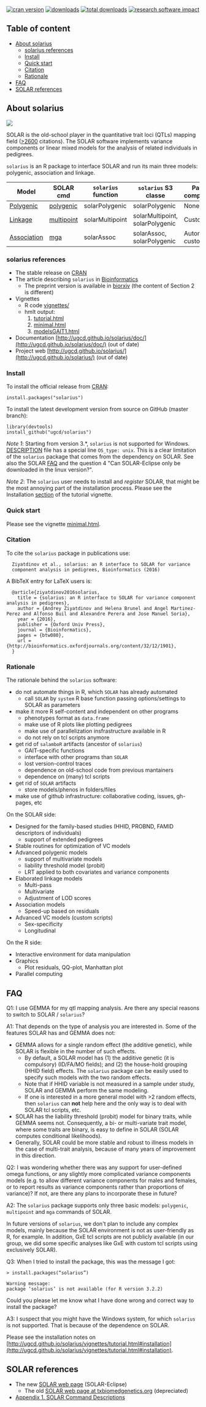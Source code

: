 [![cran version](http://www.r-pkg.org/badges/version/solarius)](https://cran.r-project.org/web/packages/solarius)
[![downloads](http://cranlogs.r-pkg.org/badges/solarius)](http://cranlogs.r-pkg.org/badges/solarius)
[![total downloads](http://cranlogs.r-pkg.org/badges/grand-total/solarius)](http://cranlogs.r-pkg.org/badges/grand-total/solarius)
[![research software impact](http://depsy.org/api/package/cran/solarius/badge.svg)](http://depsy.org/package/r/solarius)

## Table of content

* [About solarius](#about-solarius)
  * [solarius references](#solarius-references)
  * [Install](#install)
  * [Quick start](#quick-start)
  * [Citation](#citation)
  * [Rationale](#rationale)
* [FAQ](faq)
* [SOLAR references](#solar-references)

## About solarius

![](docs/figures/solarius-models.png)

SOLAR is the old-school player in the quantitative trait loci (QTLs) mapping field ([>2600](https://scholar.google.es/citations?view_op=view_citation&hl=en&user=AjEIQ3MAAAAJ&citation_for_view=AjEIQ3MAAAAJ:u5HHmVD_uO8C) citations).
The SOLAR software implements variance components or linear mixed models
for the analysis of related individuals in pedigrees.

`solarius` is an R package to interface SOLAR and run its main three models: polygenic, association and linkage.

| Model |	SOLAR cmd |	`solarius` function |	`solarius` S3 classe | Parallel computation |
|-------|---------------|---------------------|-----------------------|----------------------|
| [Polygenic](http://ugcd.github.io/solarius/vignettes/tutorial.html#polygenic-model-in-solar) | [polygenic](http://helix.nih.gov/Documentation/solar-6.6.2-doc/91.appendix_1_text.html#polygenic) | solarPolygenic | solarPolygenic | None |
| [Linkage](http://ugcd.github.io/solarius/vignettes/tutorial.html#linkage-model-in-solar) | [multipoint](http://helix.nih.gov/Documentation/solar-6.6.2-doc/91.appendix_1_text.html#multipoint) | solarMultipoint | solarMultipoint, solarPolygenic | Custom  |
| [Association](http://ugcd.github.io/solarius/vignettes/tutorial.html#association-model-in-solar) | [mga](http://helix.nih.gov/Documentation/solar-6.6.2-doc/91.appendix_1_text.html#mga) | solarAssoc |	solarAssoc, solarPolygenic | Automatic or custom |

### solarius references

* The stable release on [CRAN](https://cran.r-project.org/package=solarius)
* The article describing `solarius` in [Bioinformatics](http://bioinformatics.oxfordjournals.org/content/32/12/1901)
    * The preprint version is available in [biorxiv](http://biorxiv.org/content/early/2015/12/25/035378) (the content of Section 2 is different)
* Vignettes 
  * R code [vignettes/](vignettes/)
  * hmlt output:
     1. [tutorial.html](http://ugcd.github.io/solarius/vignettes/tutorial.html)
     2. [minimal.html](http://ugcd.github.io/solarius/vignettes/minimal.html)
     3. [modelsGAIT1.html](http://ugcd.github.io/solarius/vignettes/modelsGAIT1.html)
* Documentation [http://ugcd.github.io/solarius/doc/](http://ugcd.github.io/solarius/doc/) (out of date)
* Project web [http://ugcd.github.io/solarius/](http://ugcd.github.io/solarius/) (out of date)

### Install

To install the official release from [CRAN](https://cran.r-project.org/package=solarius):

```
install.packages("solarius")
```

To install the latest development version from source on GitHub (master branch): 

```
library(devtools)
install_github("ugcd/solarius")
```

_Note 1_: Starting from version 3.*, `solarius` is not supported for Windows. 
[DESCRIPTION](https://github.com/ugcd/solarius/blob/master/DESCRIPTION) file has a special line `OS_type: unix`.
This is a clear limitation of the `solarius` package that comes from the dependency on SOLAR.
See also the SOLAR [FAQ](http://solar-eclipse-genetics.org/faq.html) 
and the question 4 "Can SOLAR-Eclipse only be downloaded in the linux version?".

_Note 2_: The `solarius` user needs to install and _register_ SOLAR, that might be the most annoying part of the installation process.
Please see the Installation [section](http://ugcd.github.io/solarius/vignettes/tutorial.html#installation) of the tutorial vignette.

### Quick start

Please see the vignette [minimal.html](http://ugcd.github.io/solarius/vignettes/minimal.html).


### Citation

To cite the `solarius` package in publications use:

```
  Ziyatdinov et al., solarius: an R interface to SOLAR for variance
  component analysis in pedigrees, Bioinformatics (2016)
```

A BibTeX entry for LaTeX users is:

```
  @article{ziyatdinov2016solarius,
    title = {solarius: an R interface to SOLAR for variance component analysis in pedigrees},
    author = {Andrey Ziyatdinov and Helena Brunel and Angel Martinez-Perez and Alfonso Buil and Alexandre Perera and Jose Manuel Soria},
    year = {2016},
    publisher = {Oxford Univ Press},
    journal = {Bioinformatics},
    pages = {btw080},
    url = {http://bioinformatics.oxfordjournals.org/content/32/12/1901},
  }
```

### Rationale

The rationale behind the `solarius` software:

* do not automate things in R, which `SOLAR` has already automated
    * call `SOLAR` by `system` R base function passing options/settings to SOLAR as parameters
* make it more R self-content and independent on other programs
    * phenotypes format as `data.frame`
    * make use of R plots like plotting pedigrees
    * make use of parallelization insfrastructure available in R
    * do not rely on tcl  scripts anymore
* get rid of `salamboR` artifacts (ancestor of `solarius`)
    * GAIT-specific functions
    * interface with other programs than `SOLAR`
    * lost version-control traces
    * dependence on old-school code from previous mantainers
    * dependence on (many) tcl scripts
* get rid of `SOLAR` artifacts
    * store models/phenos in folders/files
* make use of github infrastructure: collaborative coding, issues, gh-pages, etc
 
On the SOLAR side:

* Designed for the family-based studies (HHID, PROBND, FAMID descriptors of individuals)
    * support of extended pedigrees
* Stable routines for optimization of VC models
* Advanced polygenic models
    * support of multivariate models
    * liability threshold model (probit)
    * LRT applied to both covariates and variance components
* Elaborated linkage models
    * Multi-pass
    * Multivariate
    * Adjustment of LOD scores
* Association models
    * Speed-up based on residuals
* Advanced VC models (custom scripts)
    * Sex-specificity 
    * Longitudinal

On the R side:

* Interactive environment for data manipulation
* Graphics
    * Plot residuals, QQ-plot, Manhattan plot
* Parallel computing

## FAQ

Q1: I use GEMMA for my qtl mapping analysis. Are there any special reasons to switch to SOLAR / `solarius`?

A1: That depends on the type of analysis you are interested in. Some of the features SOLAR has and GEMMA does not:

* GEMMA allows for a single random effect (the additive genetic), while SOLAR is flexible in the number of such effects.
   * By default, a SOLAR model has (1) the additive genetic (it is compulsory) (ID/FA/MO fields); and (2) the house-hold grouping (HHID field) effects. The `solarius` package can be easily used to specify such models with the two random effects.
   * Note that if HHID variable is not measured in a sample under study, SOLAR and GEMMA perform the same modeling.
   * If one is interested in a more general model with >2 random effects, then `solarius` can **not** help here and the only way is to deal with SOLAR tcl scripts, etc.
* SOLAR has the liability threshold (probit) model for binary traits, while GEMMA seems not.
  Consequently, a bi- or multi-variate trait model, where some traits are binary, is easy to define in SOLAR
  (SOLAR computes conditional likelihoods).
* Generally, SOLAR could be more stable and robust to illness models in the case of multi-trait analysis,
  because of many years of improvement in this direction.
  
Q2: I was wondering whether there was any support for user-defined omega functions, or any slightly more complicated variance components models (e.g. to allow different variance components for males and females, or to report results as variance components rather than proportions of variance)?  If not, are there any plans to incorporate these in future? 

A2: The `solarius` package supports only three basic models: `polygenic`, `multipoint` and `mga` commands of SOLAR. 

In future versions of `solarius`, we don't plan to include any complex models, mainly because the SOLAR environment is not as user-friendly as R, for example. In addition, GxE tcl scripts are not publicly available (in our group, we did some specific analyses like GxE with custom tcl scripts using exclusively SOLAR).

Q3: When I tried to install the package, this was the message I got:

```
> install.packages(“solarius”)

Warning message:
package ‘solarius’ is not available (for R version 3.2.2)
``` 

Could you please let me know what I have done wrong and correct way to install the package?

A3: I suspect that you might have the Windows system, for which `solarius` is not supported. That is because of the dependence on SOLAR.

Please see the installation notes on [http://ugcd.github.io/solarius/vignettes/tutorial.html#installation](http://ugcd.github.io/solarius/vignettes/tutorial.html#installation). 

## SOLAR references

* The new [SOLAR web page](http://solar-eclipse-genetics.org/) (SOLAR-Eclipse)
    * The old [SOLAR web page at txbiomedgenetics.org](http://solar.txbiomedgenetics.org/) (depreciated)
* [Appendix 1. SOLAR Command Descriptions](http://helix.nih.gov/Documentation/solar-6.6.2-doc/91.appendix_1_text.html)


